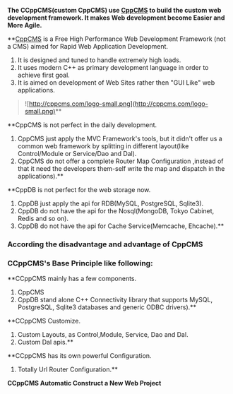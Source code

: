 **The CCppCMS(custom CppCMS) use [CppCMS](http://cppcms.com/wikipp/en/page/main) to build the custom web development framework. It makes Web development become Easier and More Agile.**

**[CppCMS](http://cppcms.com/wikipp/en/page/main) is a Free High Performance Web Development Framework (not a CMS) aimed for Rapid Web Application Development.
  1. It is designed and tuned to handle extremely high loads.
  1. It uses modern C++ as primary development language in order to achieve first goal.
  1. It is aimed on development of Web Sites rather then "GUI Like" web applications.
> ![http://cppcms.com/logo-small.png](http://cppcms.com/logo-small.png)**

**CppCMS is not perfect in the daily development.
  1. CppCMS just apply the MVC Framework's tools, but it didn't offer us a common web framework by splitting in different layout(like Control/Module or Service/Dao and Dal).
  1. CppCMS do not offer a complete Router Map Configuration ,instead of that it need the developers them-self write the map and dispatch in the applications).**

**CppDB is not perfect for the web storage now.
  1. CppDB just apply the api for RDB(MySQL, PostgreSQL, Sqlite3).
  1. CppDB do not have the api for the Nosql(MongoDB, Tokyo Cabinet, Redis and so on).
  1. CppDB do not have the api for Cache Service(Memcache, Ehcache).**

### According the disadvantage and advantage of CppCMS ###
### CCppCMS's Base Principle like following: ###
**CCppCMS mainly has a few components.
  1. CppCMS
  1. CppDB stand alone C++ Connectivity library that supports MySQL, PostgreSQL, Sqlite3 databases and generic ODBC drivers).**

**CCppCMS Customize.
  1. Custom Layouts, as Control,Module, Service, Dao and Dal.
  1. Custom Dal apis.**

**CCppCMS has its own powerful Configuration.
  1. Totally Url Router Configuration.**

**CCppCMS Automatic Construct a New Web Project**

